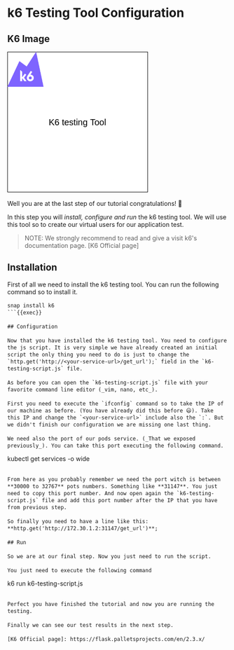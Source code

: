 # k6 Testing Tool Configuration

## K6 Image

![K6img](./K6-testing-tool.png)

Well you are at the last step of our tutorial congratulations! 🥳

In this step you will _install, configure and run_ the k6 testing tool. We will use this tool so to create our virtual users for our application test.

> NOTE: We strongly recommend to read and give a visit k6's documentation page. [K6 Official page]

## Installation

First of all we need to install the k6 testing tool. You can run the following command so to install it.

```
snap install k6
```{{exec}}

## Configuration

Now that you have installed the k6 testing tool. You need to configure the js script. It is very simple we have already created an initial script the only thing you need to do is just to change the `http.get('http://<your-service-url>/get_url');` field in the `k6-testing-script.js` file.

As before you can open the `k6-testing-script.js` file with your favorite command line editor (_vim, nano, etc_).

First you need to execute the `ifconfig` command so to take the IP of our machine as before. (You have already did this before 😃). Take this IP and change the `<your-service-url>` include also the `:`. But we didn't finish our configuration we are missing one last thing.

We need also the port of our pods service. (_That we exposed previously_). You can take this port executing the following command.

```
kubectl get services -o wide
```{{exec}}

From here as you probably remember we need the port witch is between **30000 to 32767** pots numbers. Something like **31147**. You just need to copy this port number. And now open again the `k6-testing-script.js` file and add this port number after the IP that you have from previous step.

So finally you need to have a line like this: **http.get('http://172.30.1.2:31147/get_url')**;

## Run

So we are at our final step. Now you just need to run the script.

You just need to execute the following command

```
k6 run k6-testing-script.js
```{{exec}}

Perfect you have finished the tutorial and now you are running the testing.

Finally we can see our test results in the next step.

[K6 Official page]: https://flask.palletsprojects.com/en/2.3.x/

